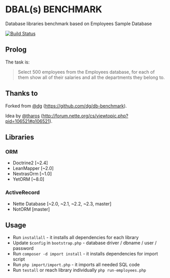 # DBAL(s) BENCHMARK

Database libraries benchmark based on Employees Sample Database

[![Build Status](https://travis-ci.org/f3l1x/dbals-benchmark.svg)](https://travis-ci.org/f3l1x/dbals-benchmark)

## Prolog

The task is:
> Select 500 employees from the Employees database, for each of them show all of their salaries and all the departments they belong to.

## Thanks to

Forked from [@dg](https://github.com/dg) (https://github.com/dg/db-benchmark).

Idea by [@tharos](https://github.com/dg/db) (http://forum.nette.org/cs/viewtopic.php?pid=106521#p106521).

## Libraries

### ORM

- Doctrine2 [~2.4]
- LeanMapper [~2.0]
- NextrasOrm [~1.0]
- YetORM [~8.0]

### ActiveRecord

- Nette Database [~2.0, ~2.1, ~2.2, ~2.3, master]
- NotORM [master]

## Usage

- Run `installall` - it installs all dependencies for each library
- Update `$config` in `bootstrap.php` - database driver / dbname / user / password
- Run `composer -d import install` - it installs dependencies for import script
- Run `php import/import.php` - it imports all needed SQL code
- Run `testall` or reach library individually `php run-employees.php`

